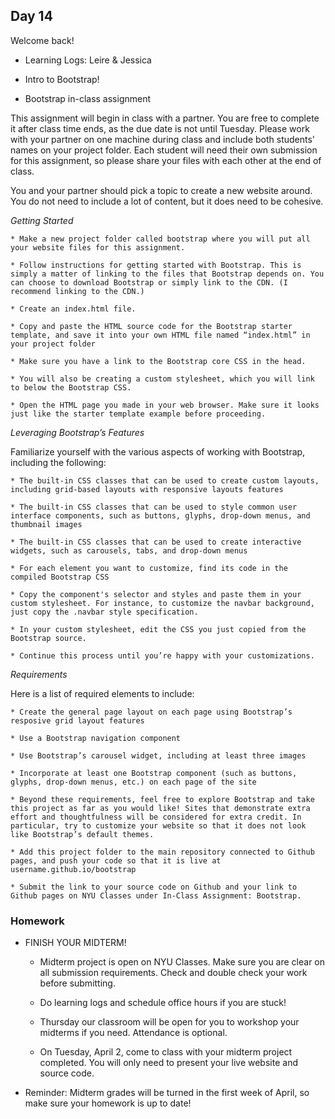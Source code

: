 ## Day 14

Welcome back!

* Learning Logs: Leire & Jessica

* Intro to Bootstrap!

* Bootstrap in-class assignment

This assignment will begin in class with a partner. You are free to complete it after class time ends, as the due date is not until Tuesday. Please work with your partner on one machine during class and include both students' names on your project folder. Each student will need their own submission for this assignment, so please share your files with each other at the end of class.

You and your partner should pick a topic to create a new website around. You do not need to include a lot of content, but it does need to be cohesive.

*Getting Started*

    * Make a new project folder called bootstrap where you will put all your website files for this assignment. 

    * Follow instructions for getting started with Bootstrap. This is simply a matter of linking to the files that Bootstrap depends on. You can choose to download Bootstrap or simply link to the CDN. (I recommend linking to the CDN.)

    * Create an index.html file.

    * Copy and paste the HTML source code for the Bootstrap starter template, and save it into your own HTML file named “index.html” in your project folder
    
    * Make sure you have a link to the Bootstrap core CSS in the head.

    * You will also be creating a custom stylesheet, which you will link to below the Bootstrap CSS.

    * Open the HTML page you made in your web browser. Make sure it looks just like the starter template example before proceeding.

*Leveraging Bootstrap’s Features* 

Familiarize yourself with the various aspects of working with Bootstrap, including the following:

    * The built-in CSS classes that can be used to create custom layouts, including grid-based layouts with responsive layouts features

    * The built-in CSS classes that can be used to style common user interface components, such as buttons, glyphs, drop-down menus, and thumbnail images
    
    * The built-in CSS classes that can be used to create interactive widgets, such as carousels, tabs, and drop-down menus

    * For each element you want to customize, find its code in the compiled Bootstrap CSS

    * Copy the component's selector and styles and paste them in your custom stylesheet. For instance, to customize the navbar background, just copy the .navbar style specification.

    * In your custom stylesheet, edit the CSS you just copied from the Bootstrap source.
    
    * Continue this process until you’re happy with your customizations.

*Requirements*

Here is a list of required elements to include:

    * Create the general page layout on each page using Bootstrap’s resposive grid layout features

    * Use a Bootstrap navigation component 
    
    * Use Bootstrap’s carousel widget, including at least three images
    
    * Incorporate at least one Bootstrap component (such as buttons, glyphs, drop-down menus, etc.) on each page of the site
    
    * Beyond these requirements, feel free to explore Bootstrap and take this project as far as you would like! Sites that demonstrate extra effort and thoughtfulness will be considered for extra credit. In particular, try to customize your website so that it does not look like Bootstrap’s default themes.
    
    * Add this project folder to the main repository connected to Github pages, and push your code so that it is live at username.github.io/bootstrap
    
    * Submit the link to your source code on Github and your link to Github pages on NYU Classes under In-Class Assignment: Bootstrap.
    
### Homework

* FINISH YOUR MIDTERM! 

    * Midterm project is open on NYU Classes. Make sure you are clear on all submission requirements. Check and double check your work before submitting.
    
    * Do learning logs and schedule office hours if you are stuck!
    
    * Thursday our classroom will be open for you to workshop your midterms if you need. Attendance is optional.
    
    * On Tuesday, April 2, come to class with your midterm project completed. You will only need to present your live website and source code.
    
* Reminder: Midterm grades will be turned in the first week of April, so make sure your homework is up to date!